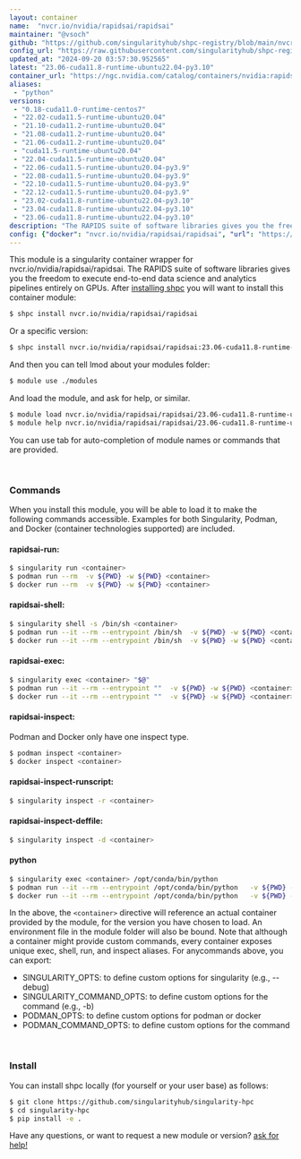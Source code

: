 ```yaml
---
layout: container
name:  "nvcr.io/nvidia/rapidsai/rapidsai"
maintainer: "@vsoch"
github: "https://github.com/singularityhub/shpc-registry/blob/main/nvcr.io/nvidia/rapidsai/rapidsai/container.yaml"
config_url: "https://raw.githubusercontent.com/singularityhub/shpc-registry/main/nvcr.io/nvidia/rapidsai/rapidsai/container.yaml"
updated_at: "2024-09-20 03:57:30.952565"
latest: "23.06-cuda11.8-runtime-ubuntu22.04-py3.10"
container_url: "https://ngc.nvidia.com/catalog/containers/nvidia:rapidsai:rapidsai/tags"
aliases:
 - "python"
versions:
 - "0.18-cuda11.0-runtime-centos7"
 - "22.02-cuda11.5-runtime-ubuntu20.04"
 - "21.10-cuda11.2-runtime-ubuntu20.04"
 - "21.08-cuda11.2-runtime-ubuntu20.04"
 - "21.06-cuda11.2-runtime-ubuntu20.04"
 - "cuda11.5-runtime-ubuntu20.04"
 - "22.04-cuda11.5-runtime-ubuntu20.04"
 - "22.06-cuda11.5-runtime-ubuntu20.04-py3.9"
 - "22.08-cuda11.5-runtime-ubuntu20.04-py3.9"
 - "22.10-cuda11.5-runtime-ubuntu20.04-py3.9"
 - "22.12-cuda11.5-runtime-ubuntu20.04-py3.9"
 - "23.02-cuda11.8-runtime-ubuntu22.04-py3.10"
 - "23.04-cuda11.8-runtime-ubuntu22.04-py3.10"
 - "23.06-cuda11.8-runtime-ubuntu22.04-py3.10"
description: "The RAPIDS suite of software libraries gives you the freedom to execute end-to-end data science and analytics pipelines entirely on GPUs."
config: {"docker": "nvcr.io/nvidia/rapidsai/rapidsai", "url": "https://ngc.nvidia.com/catalog/containers/nvidia:rapidsai:rapidsai/tags", "maintainer": "@vsoch", "description": "The RAPIDS suite of software libraries gives you the freedom to execute end-to-end data science and analytics pipelines entirely on GPUs.", "latest": {"23.06-cuda11.8-runtime-ubuntu22.04-py3.10": "sha256:a6fe9eca90aa6b71c840f91454c58f05d7ef4c24500da8493b62e96b42e5b3ee"}, "tags": {"0.18-cuda11.0-runtime-centos7": "sha256:9491e49936e10fc6e7c5b90a1d8141bab74e5879e1681146f0d2cf9aa6a9d24a", "22.02-cuda11.5-runtime-ubuntu20.04": "sha256:961282c653419d174ba496b023e27c9535b475c949947343ceda0b8e8baea64a", "21.10-cuda11.2-runtime-ubuntu20.04": "sha256:16d8ea2a5e15e3157986082b091462477fee0216e805e11626db7abd4b582cd7", "21.08-cuda11.2-runtime-ubuntu20.04": "sha256:c4508c3862e47432f28f11bad12d19493103928098b8e3d4c6e92a93115e6efb", "21.06-cuda11.2-runtime-ubuntu20.04": "sha256:e28506f37088fbd9bb24356f9ebbbe40553dd4898127f0fe7d8c145b61fed736", "cuda11.5-runtime-ubuntu20.04": "sha256:8a2c14908d12558e1e1d96950bb032c6e54563aa0faa73ae112d2e602aff6def", "22.04-cuda11.5-runtime-ubuntu20.04": "sha256:8a2c14908d12558e1e1d96950bb032c6e54563aa0faa73ae112d2e602aff6def", "22.06-cuda11.5-runtime-ubuntu20.04-py3.9": "sha256:bbe4fc5eb916f9e1c26b885f5586335b86fbbbc9fb8e8f19d2429ab4a79aa0fd", "22.08-cuda11.5-runtime-ubuntu20.04-py3.9": "sha256:c6ee5a8ee321719694fe23087ec6911e6d21effe2fa7fdc9bdf39ccf63e94cd5", "22.10-cuda11.5-runtime-ubuntu20.04-py3.9": "sha256:f40c36559f255c728f5e616c67fbeb28494ea69f565867bf833aef13cf8f4f80", "22.12-cuda11.5-runtime-ubuntu20.04-py3.9": "sha256:f45f17599a44d9ba602e5157b7bf4dc1e7cfd1fda83cbea4355a04989ee5a5a0", "23.02-cuda11.8-runtime-ubuntu22.04-py3.10": "sha256:23cca281fe69511ff194bd5c76ce306e9237ab21d91ca8fff7a47930ac3cbb38", "23.04-cuda11.8-runtime-ubuntu22.04-py3.10": "sha256:a6aa67b19a65e0d1f35a18558ecb05efbe28d04afa92cc9b5e17c56cdc479e8c", "23.06-cuda11.8-runtime-ubuntu22.04-py3.10": "sha256:a6fe9eca90aa6b71c840f91454c58f05d7ef4c24500da8493b62e96b42e5b3ee"}, "filter": ["^((?!base).)*$"], "aliases": {"python": "/opt/conda/bin/python"}, "features": {"gpu": true}}
---
```


This module is a singularity container wrapper for nvcr.io/nvidia/rapidsai/rapidsai.
The RAPIDS suite of software libraries gives you the freedom to execute end-to-end data science and analytics pipelines entirely on GPUs.
After [installing shpc](#install) you will want to install this container module:


```bash
$ shpc install nvcr.io/nvidia/rapidsai/rapidsai
```

Or a specific version:

```bash
$ shpc install nvcr.io/nvidia/rapidsai/rapidsai:23.06-cuda11.8-runtime-ubuntu22.04-py3.10
```

And then you can tell lmod about your modules folder:

```bash
$ module use ./modules
```

And load the module, and ask for help, or similar.

```bash
$ module load nvcr.io/nvidia/rapidsai/rapidsai/23.06-cuda11.8-runtime-ubuntu22.04-py3.10
$ module help nvcr.io/nvidia/rapidsai/rapidsai/23.06-cuda11.8-runtime-ubuntu22.04-py3.10
```

You can use tab for auto-completion of module names or commands that are provided.

<br>

### Commands

When you install this module, you will be able to load it to make the following commands accessible.
Examples for both Singularity, Podman, and Docker (container technologies supported) are included.

#### rapidsai-run:

```bash
$ singularity run <container>
$ podman run --rm  -v ${PWD} -w ${PWD} <container>
$ docker run --rm  -v ${PWD} -w ${PWD} <container>
```

#### rapidsai-shell:

```bash
$ singularity shell -s /bin/sh <container>
$ podman run --it --rm --entrypoint /bin/sh  -v ${PWD} -w ${PWD} <container>
$ docker run --it --rm --entrypoint /bin/sh  -v ${PWD} -w ${PWD} <container>
```

#### rapidsai-exec:

```bash
$ singularity exec <container> "$@"
$ podman run --it --rm --entrypoint ""  -v ${PWD} -w ${PWD} <container> "$@"
$ docker run --it --rm --entrypoint ""  -v ${PWD} -w ${PWD} <container> "$@"
```

#### rapidsai-inspect:

Podman and Docker only have one inspect type.

```bash
$ podman inspect <container>
$ docker inspect <container>
```

#### rapidsai-inspect-runscript:

```bash
$ singularity inspect -r <container>
```

#### rapidsai-inspect-deffile:

```bash
$ singularity inspect -d <container>
```


#### python

```bash
$ singularity exec <container> /opt/conda/bin/python
$ podman run --it --rm --entrypoint /opt/conda/bin/python   -v ${PWD} -w ${PWD} <container> -c " $@"
$ docker run --it --rm --entrypoint /opt/conda/bin/python   -v ${PWD} -w ${PWD} <container> -c " $@"
```



In the above, the `<container>` directive will reference an actual container provided
by the module, for the version you have chosen to load. An environment file in the
module folder will also be bound. Note that although a container
might provide custom commands, every container exposes unique exec, shell, run, and
inspect aliases. For anycommands above, you can export:

 - SINGULARITY_OPTS: to define custom options for singularity (e.g., --debug)
 - SINGULARITY_COMMAND_OPTS: to define custom options for the command (e.g., -b)
 - PODMAN_OPTS: to define custom options for podman or docker
 - PODMAN_COMMAND_OPTS: to define custom options for the command

<br>

### Install

You can install shpc locally (for yourself or your user base) as follows:

```bash
$ git clone https://github.com/singularityhub/singularity-hpc
$ cd singularity-hpc
$ pip install -e .
```

Have any questions, or want to request a new module or version? [ask for help!](https://github.com/singularityhub/singularity-hpc/issues)